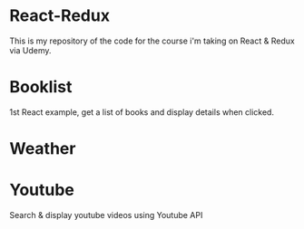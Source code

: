 # React-Redux
This is my repository of the code for the course i'm taking on React & Redux via Udemy.

# Booklist
1st React example, get a list of books and display details when clicked.

# Weather


# Youtube
Search & display youtube videos using Youtube API
